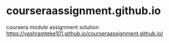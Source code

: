 # courseraassignment.github.io
coursera module assignment solution 
https://yashramteke101.github.io/courseraassignment.github.io/
